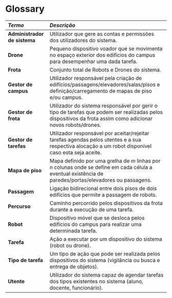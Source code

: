 # Glossary

| **_Termo_**                  | **_Descrição_**                                                                                                                                              |
|:-----------------------------|:-------------------------------------------------------------------------------------------------------------------------------------------------------------|
| **Administrador de sistema** | Utilizador que gere as contas e permissões dos utilizadores do sistema.                                                                                      |
| **Drone**                    | Pequeno dispositivo voador que se movimenta no espaço exterior dos edifícios do campus para desempenhar uma dada tarefa.                                     |
| **Frota**                    | Conjunto total de Robots e Drones do sistema.                                                                                                                |
| **Gestor de campus**         | Utilizador responsável pela criação de edifícios/passagens/elevadores/salas/pisos e definição/carregamento de mapas de piso e/ou campus.                     |
| **Gestor de frota**          | Utilizador do sistema responsável por gerir o tipo de tarefas que podem ser realizadas pelos dispositivos da frota assim como adicionar novos robots/drones. |
| **Gestor de tarefas**        | Utilizador responsável por aceitar/rejeitar tarefas agendas pelos utentes e a sua respectiva alocação a um robot disponível caso esta seja aceite.           |
| **Mapa de piso**             | Mapa definido por uma grelha de _m_ linhas por _n_ colunas onde se define em cada célula a eventual existência de paredes/portas/elevadores ou passagens.    |
| **Passagem**                 | Ligação bidirecional entre dois pisos de dois edifícios que permite a passagem de robots.                                                                    |
| **Percurso**                 | Caminho percorrido pelos dispositivos da frota durante a execução de uma tarefa.                                                                             |
| **Robot**                    | Dispositivo móvel que se desloca pelos edifícios do campus para realizar uma determinada tarefa.                                                             |
| **Tarefa**                   | Ação a executar por um dispositivo do sistema (robot ou drone).                                                                                              |
| **Tipo de tarefa**           | Um tipo de ação que pode ser realizada pelos dispositivos do sistema (vigilância ou busca e entrega de objetos).                                             |
| **Utente**                   | Utilizador do sistema capaz de agendar tarefas dos tipos existentes no sistema (aluno, docente, funcionário).                                                |
